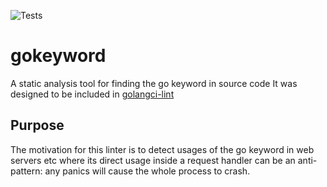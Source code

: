 ![Tests](https://github.com/drichelson/gokeyword/actions/workflows/test.yml/badge.svg)
# gokeyword
A static analysis tool for finding the go keyword in source code
It was designed to be included in [golangci-lint](https://github.com/golangci/golangci-lint)

## Purpose
The motivation for this linter is to detect usages of the go keyword in web servers etc where its direct usage inside a request handler can be an anti-pattern: any panics will cause the whole process to crash.